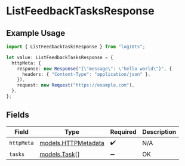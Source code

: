 # ListFeedbackTasksResponse

## Example Usage

```typescript
import { ListFeedbackTasksResponse } from "log10ts";

let value: ListFeedbackTasksResponse = {
  httpMeta: {
    response: new Response("{\"message\": \"hello world\"}", {
      headers: { "Content-Type": "application/json" },
    }),
    request: new Request("https://example.com"),
  },
};
```

## Fields

| Field                                            | Type                                             | Required                                         | Description                                      |
| ------------------------------------------------ | ------------------------------------------------ | ------------------------------------------------ | ------------------------------------------------ |
| `httpMeta`                                       | [models.HTTPMetadata](../models/httpmetadata.md) | :heavy_check_mark:                               | N/A                                              |
| `tasks`                                          | [models.Task](../models/task.md)[]               | :heavy_minus_sign:                               | OK                                               |